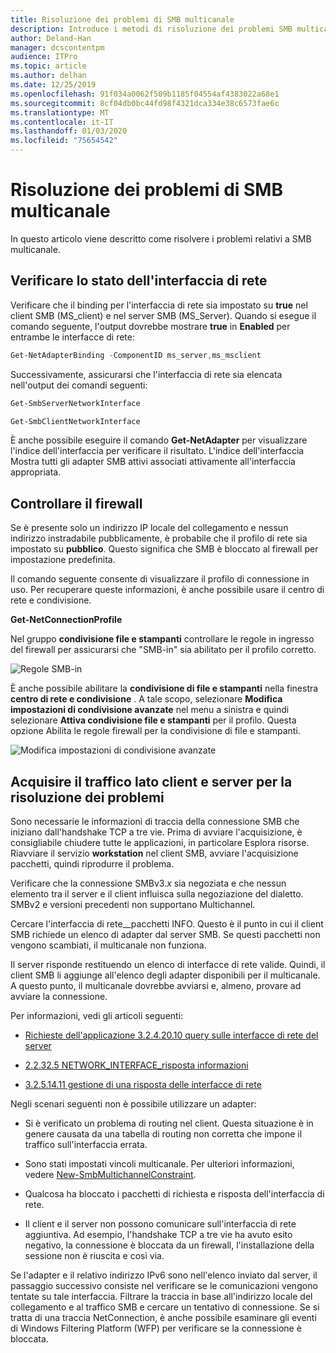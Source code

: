 ```yaml
---
title: Risoluzione dei problemi di SMB multicanale
description: Introduce i metodi di risoluzione dei problemi SMB multicanale.
author: Deland-Han
manager: dcscontentpm
audience: ITPro
ms.topic: article
ms.author: delhan
ms.date: 12/25/2019
ms.openlocfilehash: 91f034a0062f509b1185f04554af4383022a68e1
ms.sourcegitcommit: 8cf04db0bc44fd98f4321dca334e38c6573fae6c
ms.translationtype: MT
ms.contentlocale: it-IT
ms.lasthandoff: 01/03/2020
ms.locfileid: "75654542"
---
```

# <a name="smb-multichannel-troubleshooting"></a>Risoluzione dei problemi di SMB multicanale

In questo articolo viene descritto come risolvere i problemi relativi a SMB multicanale.

## <a name="check-the-network-interface-status"></a>Verificare lo stato dell'interfaccia di rete

Verificare che il binding per l'interfaccia di rete sia impostato su **true** nel client SMB (MS\_client) e nel server SMB (MS\_Server). Quando si esegue il comando seguente, l'output dovrebbe mostrare **true** in **Enabled** per entrambe le interfacce di rete:

```PowerShell
Get-NetAdapterBinding -ComponentID ms_server,ms_msclient
```

Successivamente, assicurarsi che l'interfaccia di rete sia elencata nell'output dei comandi seguenti:

```PowerShell
Get-SmbServerNetworkInterface
```

```PowerShell
Get-SmbClientNetworkInterface
```

È anche possibile eseguire il comando **Get-NetAdapter** per visualizzare l'indice dell'interfaccia per verificare il risultato. L'indice dell'interfaccia Mostra tutti gli adapter SMB attivi associati attivamente all'interfaccia appropriata.

## <a name="check-the-firewall"></a>Controllare il firewall

Se è presente solo un indirizzo IP locale del collegamento e nessun indirizzo instradabile pubblicamente, è probabile che il profilo di rete sia impostato su **pubblico**. Questo significa che SMB è bloccato al firewall per impostazione predefinita.

Il comando seguente consente di visualizzare il profilo di connessione in uso. Per recuperare queste informazioni, è anche possibile usare il centro di rete e condivisione.

**Get-NetConnectionProfile**

Nel gruppo **condivisione file e stampanti** controllare le regole in ingresso del firewall per assicurarsi che "SMB-in" sia abilitato per il profilo corretto.

![Regole SMB-in](media/smb-multichannel-troubleshooting-1.png)

È anche possibile abilitare la **condivisione di file e stampanti** nella finestra **centro di rete e condivisione** . A tale scopo, selezionare **Modifica impostazioni di condivisione avanzate** nel menu a sinistra e quindi selezionare **Attiva condivisione file e stampanti** per il profilo. Questa opzione Abilita le regole firewall per la condivisione di file e stampanti.

![Modifica impostazioni di condivisione avanzate](media/smb-multichannel-troubleshooting-2.png)

## <a name="capture-client-and-server-sided-traffic-for-troubleshooting"></a>Acquisire il traffico lato client e server per la risoluzione dei problemi

Sono necessarie le informazioni di traccia della connessione SMB che iniziano dall'handshake TCP a tre vie. Prima di avviare l'acquisizione, è consigliabile chiudere tutte le applicazioni, in particolare Esplora risorse. Riavviare il servizio **workstation** nel client SMB, avviare l'acquisizione pacchetti, quindi riprodurre il problema.

Verificare che la connessione SMBv3.*x* sia negoziata e che nessun elemento tra il server e il client influisca sulla negoziazione del dialetto. SMBv2 e versioni precedenti non supportano Multichannel.

Cercare l'interfaccia di rete\_\_pacchetti INFO. Questo è il punto in cui il client SMB richiede un elenco di adapter dal server SMB. Se questi pacchetti non vengono scambiati, il multicanale non funziona.

Il server risponde restituendo un elenco di interfacce di rete valide. Quindi, il client SMB li aggiunge all'elenco degli adapter disponibili per il multicanale. A questo punto, il multicanale dovrebbe avviarsi e, almeno, provare ad avviare la connessione.

Per informazioni, vedi gli articoli seguenti:

- [Richieste dell'applicazione 3.2.4.20.10 query sulle interfacce di rete del server](https://docs.microsoft.com/openspecs/windows_protocols/ms-smb2/147adde4-d936-4597-924a-8caa3429c6b0)

- [2.2.32.5 NETWORK\_INTERFACE\_risposta informazioni](https://docs.microsoft.com/openspecs/windows_protocols/ms-smb2/fcd862d1-1b85-42df-92b1-e103199f531f)

- [3.2.5.14.11 gestione di una risposta delle interfacce di rete](https://docs.microsoft.com/openspecs/windows_protocols/ms-smb2/5459722b-1eaa-4ead-b465-284363264cad)

Negli scenari seguenti non è possibile utilizzare un adapter:

- Si è verificato un problema di routing nel client. Questa situazione è in genere causata da una tabella di routing non corretta che impone il traffico sull'interfaccia errata.

- Sono stati impostati vincoli multicanale. Per ulteriori informazioni, vedere [New-SmbMultichannelConstraint](https://docs.microsoft.com/powershell/module/smbshare/new-smbmultichannelconstraint).

- Qualcosa ha bloccato i pacchetti di richiesta e risposta dell'interfaccia di rete.

- Il client e il server non possono comunicare sull'interfaccia di rete aggiuntiva. Ad esempio, l'handshake TCP a tre vie ha avuto esito negativo, la connessione è bloccata da un firewall, l'installazione della sessione non è riuscita e così via.

Se l'adapter e il relativo indirizzo IPv6 sono nell'elenco inviato dal server, il passaggio successivo consiste nel verificare se le comunicazioni vengono tentate su tale interfaccia. Filtrare la traccia in base all'indirizzo locale del collegamento e al traffico SMB e cercare un tentativo di connessione. Se si tratta di una traccia NetConnection, è anche possibile esaminare gli eventi di Windows Filtering Platform (WFP) per verificare se la connessione è bloccata.
